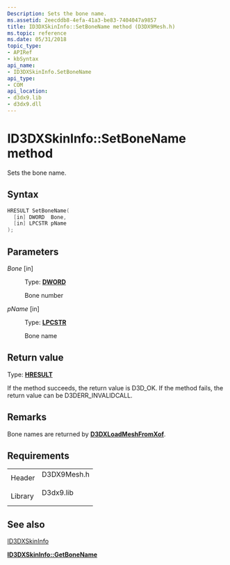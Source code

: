 ```yaml
---
Description: Sets the bone name.
ms.assetid: 2eecddb8-4efa-41a3-be83-7404047a9857
title: ID3DXSkinInfo::SetBoneName method (D3DX9Mesh.h)
ms.topic: reference
ms.date: 05/31/2018
topic_type: 
- APIRef
- kbSyntax
api_name: 
- ID3DXSkinInfo.SetBoneName
api_type: 
- COM
api_location: 
- d3dx9.lib
- d3dx9.dll
---
```


# ID3DXSkinInfo::SetBoneName method

Sets the bone name.

## Syntax


```C++
HRESULT SetBoneName(
  [in] DWORD  Bone,
  [in] LPCSTR pName
);
```



## Parameters

<dl> <dt>

*Bone* \[in\]
</dt> <dd>

Type: **[**DWORD**](../winprog/windows-data-types.md)**

Bone number

</dd> <dt>

*pName* \[in\]
</dt> <dd>

Type: **[**LPCSTR**](../winprog/windows-data-types.md)**

Bone name

</dd> </dl>

## Return value

Type: **[**HRESULT**](https://msdn.microsoft.com/library/Bb401631(v=MSDN.10).aspx)**

If the method succeeds, the return value is D3D\_OK. If the method fails, the return value can be D3DERR\_INVALIDCALL.

## Remarks

Bone names are returned by [**D3DXLoadMeshFromXof**](d3dxloadmeshfromxof.md).

## Requirements



|                    |                                                                                        |
|--------------------|----------------------------------------------------------------------------------------|
| Header<br/>  | <dl> <dt>D3DX9Mesh.h</dt> </dl> |
| Library<br/> | <dl> <dt>D3dx9.lib</dt> </dl>   |



## See also

<dl> <dt>

[ID3DXSkinInfo](id3dxskininfo.md)
</dt> <dt>

[**ID3DXSkinInfo::GetBoneName**](id3dxskininfo--getbonename.md)
</dt> </dl>

 

 